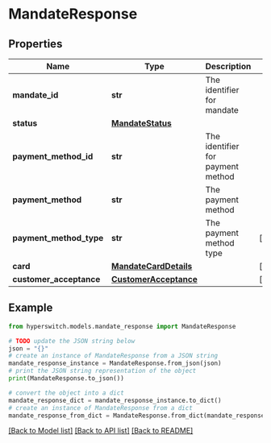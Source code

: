 # MandateResponse


## Properties

Name | Type | Description | Notes
------------ | ------------- | ------------- | -------------
**mandate_id** | **str** | The identifier for mandate | 
**status** | [**MandateStatus**](MandateStatus.md) |  | 
**payment_method_id** | **str** | The identifier for payment method | 
**payment_method** | **str** | The payment method | 
**payment_method_type** | **str** | The payment method type | [optional] 
**card** | [**MandateCardDetails**](MandateCardDetails.md) |  | [optional] 
**customer_acceptance** | [**CustomerAcceptance**](CustomerAcceptance.md) |  | [optional] 

## Example

```python
from hyperswitch.models.mandate_response import MandateResponse

# TODO update the JSON string below
json = "{}"
# create an instance of MandateResponse from a JSON string
mandate_response_instance = MandateResponse.from_json(json)
# print the JSON string representation of the object
print(MandateResponse.to_json())

# convert the object into a dict
mandate_response_dict = mandate_response_instance.to_dict()
# create an instance of MandateResponse from a dict
mandate_response_from_dict = MandateResponse.from_dict(mandate_response_dict)
```
[[Back to Model list]](../README.md#documentation-for-models) [[Back to API list]](../README.md#documentation-for-api-endpoints) [[Back to README]](../README.md)


